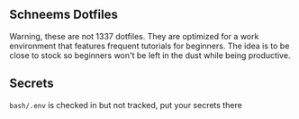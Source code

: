 ## Schneems Dotfiles

Warning, these are not 1337 dotfiles. They are optimized for a work environment that features frequent tutorials for beginners. The idea is to be close to stock so beginners won't be left in the dust while being productive.

## Secrets

`bash/.env` is checked in but not tracked, put your secrets there